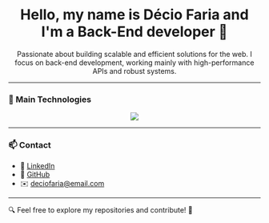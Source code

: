 <h1 align="center">Hello, my name is Décio Faria and I'm a Back-End developer 👋</h1>

<p align="center">
  Passionate about building scalable and efficient solutions for the web. I focus on back-end development, working mainly with high-performance APIs and robust systems.
</p>

---

### 🚀 Main Technologies  

<p align="center">
  <img src="https://skillicons.dev/icons?i=java,spring,python,django,nodejs,express,postgresql,mysql,docker,aws,git" />
</p>

---

### 📫 Contact  

- 💼 [LinkedIn](https://www.linkedin.com/in/decio-faria/)  
- 📂 [GitHub](https://github.com/Dec1o)  
- ✉️ deciofaria@email.com  

---

🔍 Feel free to explore my repositories and contribute! 🚀
